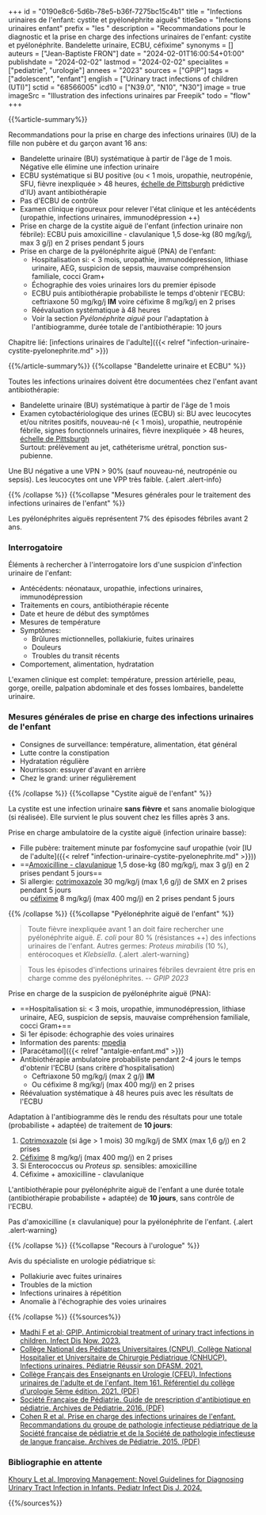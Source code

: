 +++
id = "0190e8c6-5d6b-78e5-b36f-7275bc15c4b1"
title = "Infections urinaires de l'enfant: cystite et pyélonéphrite aiguës"
titleSeo = "Infections urinaires enfant"
prefix = "les "
description = "Recommandations pour le diagnostic et la prise en charge des infections urinaires de l'enfant: cystite et pyélonéphrite. Bandelette urinaire, ECBU, céfixime"
synonyms = []
auteurs = ["Jean-Baptiste FRON"]
date = "2024-02-01T16:00:54+01:00"
publishdate = "2024-02-02"
lastmod = "2024-02-02"
specialites = ["pediatrie", "urologie"]
annees = "2023"
sources = ["GPIP"]
tags = ["adolescent", "enfant"]
english = ["Urinary tract infections of children (UTI)"]
sctid = "68566005"
icd10 = ["N39.0", "N10", "N30"]
image = true
imageSrc = "Illustration des infections urinaires par Freepik"
todo = "flow"
+++

{{%article-summary%}}

Recommandations pour la prise en charge des infections urinaires (IU) de la fille non pubère et du garçon avant 16 ans:

- Bandelette urinaire (BU) systématique à partir de l'âge de 1 mois. Négative elle élimine une infection urinaire
- ECBU systématique si BU positive (ou < 1 mois, uropathie, neutropénie, SFU, fièvre inexpliquée > 48 heures, [échelle de Pittsburgh](https://uticalc.pitt.edu) prédictive d'IU) avant antibiothérapie
- Pas d'ECBU de contrôle
- Examen clinique rigoureux pour relever l'état clinique et les antécédents (uropathie, infections urinaires, immunodépression ++)
- Prise en charge de la cystite aiguë de l'enfant (infection urinaire non fébrile): ECBU puis amoxicilline - clavulanique 1,5 dose-kg (80 mg/kg/j, max 3 g/j) en 2 prises pendant 5 jours
- Prise en charge de la pyélonéphrite aiguë (PNA) de l'enfant:
  - Hospitalisation si: < 3 mois, uropathie, immunodépression, lithiase urinaire, AEG, suspicion de sepsis, mauvaise compréhension familiale, cocci Gram+
  - Échographie des voies urinaires lors du premier épisode
  - ECBU puis antibiothérapie probabiliste le temps d'obtenir l'ECBU: ceftriaxone 50 mg/kg/j **IM** voire céfixime 8 mg/kg/j en 2 prises
  - Réévaluation systématique à 48 heures
  - Voir la section *Pyélonéphrite aiguë* pour l'adaptation à l'antibiogramme, durée totale de l'antibiothérapie: 10 jours

Chapitre lié: [infections urinaires de l'adulte]({{< relref "infection-urinaire-cystite-pyelonephrite.md" >}})

{{%/article-summary%}}
{{%collapse "Bandelette urinaire et ECBU" %}}

Toutes les infections urinaires doivent être documentées chez l'enfant avant antibiothérapie:

- Bandelette urinaire (BU) systématique à partir de l'âge de 1 mois
- Examen cytobactériologique des urines (ECBU) si: BU avec leucocytes et/ou nitrites positifs, nouveau-né (< 1 mois), uropathie, neutropénie fébrile, signes fonctionnels urinaires, fièvre inexpliquée > 48 heures, [échelle de Pittsburgh](https://uticalc.pitt.edu)  
  Surtout: prélèvement au jet, cathéterisme urétral, ponction sus-pubienne.

Une BU négative a une VPN > 90% (sauf nouveau-né, neutropénie ou sepsis). Les leucocytes ont une VPP très faible.
{.alert .alert-info}

{{% /collapse %}}
{{%collapse "Mesures générales pour le traitement des infections urinaires de l'enfant" %}}

Les pyélonéphrites aiguës représentent 7% des épisodes fébriles avant 2 ans.

### Interrogatoire

Éléments à rechercher à l'interrogatoire lors d'une suspicion d'infection urinaire de l'enfant:

- Antécédents: néonataux, uropathie, infections urinaires, immunodépression
- Traitements en cours, antibiothérapie récente
- Date et heure de début des symptômes
- Mesures de température
- Symptômes:
  - Brûlures mictionnelles, pollakiurie, fuites urinaires
  - Douleurs
  - Troubles du transit récents
- Comportement, alimentation, hydratation

L'examen clinique est complet: température, pression artérielle, peau, gorge, oreille, palpation abdominale et des fosses lombaires, bandelette urinaire.

### Mesures générales de prise en charge des infections urinaires de l'enfant

- Consignes de surveillance: température, alimentation, état général
- Lutte contre la constipation
- Hydratation régulière
- Nourrisson: essuyer d'avant en arrière
- Chez le grand: uriner régulièrement

{{% /collapse %}}
{{%collapse "Cystite aiguë de l'enfant" %}}

La cystite est une infection urinaire **sans fièvre** et sans anomalie biologique (si réalisée). Elle survient le plus souvent chez les filles après 3 ans.

Prise en charge ambulatoire de la cystite aiguë (infection urinaire basse):

- Fille pubère: traitement minute par fosfomycine sauf uropathie (voir [IU de l'adulte]({{< relref "infection-urinaire-cystite-pyelonephrite.md" >}}))
- ==[Amoxicilline - clavulanique](https://base-donnees-publique.medicaments.gouv.fr/affichageDoc.php?specid=64550843&typedoc=R) 1,5 dose-kg (80 mg/kg/j, max 3 g/j) en 2 prises pendant 5 jours==
- Si allergie: [cotrimoxazole](https://base-donnees-publique.medicaments.gouv.fr/affichageDoc.php?specid=69464049&typedoc=R) 30 mg/kg/j (max 1,6 g/j) de SMX en 2 prises pendant 5 jours  
  ou [céfixime](https://base-donnees-publique.medicaments.gouv.fr/affichageDoc.php?specid=67547553&typedoc=R) 8 mg/kg/j (max 400 mg/j) en 2 prises pendant 5 jours

{{% /collapse %}}
{{%collapse "Pyélonéphrite aiguë de l'enfant" %}}

> Toute fièvre inexpliquée avant 1 an doit faire rechercher une pyélonéphrite aiguë. *E. coli* pour 80 % (résistances ++) des infections urinaires de l'enfant. Autres germes: *Proteus mirabilis* (10 %), entérocoques et *Klebsiella*.
{.alert .alert-warning}

> Tous les épisodes d'infections urinaires fébriles devraient être pris en charge comme des pyélonéphrites. -- *GPIP 2023*

Prise en charge de la suspicion de pyélonéphrite aiguë (PNA):

- ==Hospitalisation si: < 3 mois, uropathie, immunodépression, lithiase urinaire, AEG, suspicion de sepsis, mauvaise compréhension familiale, cocci Gram+==
- Si 1er épisode: échographie des voies urinaires
- Information des parents: [mpedia](https://www.mpedia.fr/art-pyelonephrite/?sr=895)
- [Paracétamol]({{< relref "antalgie-enfant.md" >}})
- Antibiothérapie ambulatoire probabiliste pendant 2-4 jours le temps d'obtenir l'ECBU (sans critère d'hospitalisation)
  - Ceftriaxone 50 mg/kg/j (max 2 g/j) **IM**
  - Ou céfixime 8 mg/kg/j (max 400 mg/j) en 2 prises
- Réévaluation systématique à 48 heures puis avec les résultats de l'ECBU

Adaptation à l'antibiogramme dès le rendu des résultats pour une totale (probabiliste + adaptée) de traitement de **10 jours**:

1. [Cotrimoxazole](https://base-donnees-publique.medicaments.gouv.fr/affichageDoc.php?specid=69464049&typedoc=R) (si âge > 1 mois) 30 mg/kg/j de SMX (max 1,6 g/j) en 2 prises
2. [Céfixime](https://base-donnees-publique.medicaments.gouv.fr/affichageDoc.php?specid=67547553&typedoc=R) 8 mg/kg/j (max 400 mg/j) en 2 prises
3. Si Enterococcus ou *Proteus sp.* sensibles: amoxicilline
4. Céfixime + amoxicilline - clavulanique

L'antibiothérapie pour pyélonéphrite aiguë de l'enfant a une durée totale (antibiothérapie probabiliste + adaptée) de **10 jours**, sans contrôle de l'ECBU.

Pas d'amoxicilline (± clavulanique) pour la pyélonéphrite de l'enfant.
{.alert .alert-warning}

{{% /collapse %}}
{{%collapse "Recours à l'urologue" %}}

Avis du spécialiste en urologie pédiatrique si:

- Pollakiurie avec fuites urinaires
- Troubles de la miction
- Infections urinaires à répétition
- Anomalie à l'échographie des voies urinaires

{{% /collapse %}}
{{%sources%}}

- [Madhi F et al; GPIP. Antimicrobial treatment of urinary tract infections in children. Infect Dis Now. 2023.](https://www.sciencedirect.com/science/article/pii/S2666991923001483)
- [Collège National des Pédiatres Universitaires (CNPU), Collège National Hospitalier et Universitaire de Chirurgie Pédiatrique (CNHUCP). Infections urinaires. Pédiatrie Réussir son DFASM. 2021.](https://www.pedia-univ.fr/deuxieme-cycle/referentiel/infectiologie/infections-urinaires)
- [Collège Français des Enseignants en Urologie (CFEU). Infections urinaires de l'adulte et de l'enfant. Item 161. Référentiel du collège d'urologie 5ème édition. 2021. (PDF)](https://www.urofrance.org/wp-content/uploads/2021/11/Item-161-Infections-urinaires.pdf)
- [Société Française de Pédiatrie. Guide de prescription d'antibiotique en pédiatrie. Archives de Pédiatrie. 2016. (PDF)](https://www.sfmu.org/upload/consensus/arcped_gpip_15_juin_new_couv_bs.pdf)
- [Cohen R et al. Prise en charge des infections urinaires de l'enfant. Recommandations du groupe de pathologie infectieuse pédiatrique de la Société française de pédiatrie et de la Société de pathologie infectieuse de langue française. Archives de Pédiatrie. 2015. (PDF)](https://www.sfpediatrie.com/sites/www.sfpediatrie.com/files/medias/documents/infections_voies_urinaires_gpip_2015.pdf)

### Bibliographie en attente

[Khoury L et al. Improving Management: Novel Guidelines for Diagnosing Urinary Tract Infection in Infants. Pediatr Infect Dis J. 2024.](https://journals.lww.com/pidj/abstract/9900/improving_management__novel_guidelines_for.751.aspx)

{{%/sources%}}
